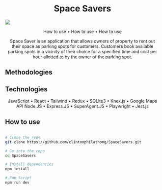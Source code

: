 <h1 align='center'>
    Space Savers
</h1>

<img src="https://github.com/clintonphilathong/Space-Savers/blob/main/src/gif/space-saver.gif">

<p align='center'>
    <a>How to use</a> •
    <a>How to use</a> • 
    <a>How to use</a> 
</p>

<p align='center'>
Space Saver is an application that allows owners of property to rent out their space as parking spots for customers. Customers book available parking spots in a vicinity of their choice for a specified time and cost per hour allotted to by the owner of the parking spot.
</p>

## Methodologies

##  Technologies 
<p align='center'>
 JavaScript • React • Tailwind • Redux • SQLite3 • Knex.js • Google Maps API
 Node.JS • Express.JS • SuperAgent.JS • Playwright • Jest.js 
</p>

## How to use

```bash

# Clone the repo
git clone https://github.com/clintonphilathong/SpaceSavers.git

# Go into the repo
cd SpaceSavers

# Install dependencies 
npm install

# Run Script
npm run dev

```
